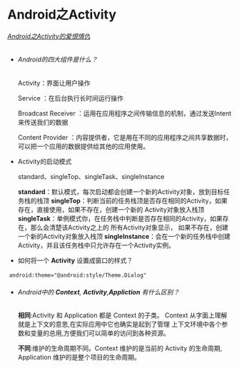 # Android之Activity

###### [Android之Activity的爱恨情仇](https://blog.csdn.net/github_34402358/article/details/88168795)

- ###### Android的四大组件是什么？

  Activity：界面让用户操作

  Service ：在后台执行长时间运行操作

  Broadcast Receiver ：运用在应用程序之间传输信息的机制，通过发送Intent来传送我们的数据

  Content Provider ：内容提供者，它是用在不同的应用程序之间共享数据时，可以把一个应用的数据提供给其他的应用使用。

-  Activity的启动模式

   standard、singleTop、singleTask、singleInstance

   **standard**：默认模式，每次启动都会创建一个新的Activity对象，放到目标任务栈的栈顶
   **singleTop**：判断当前的任务栈顶是否存在相同的Activity，如果存在，直接使用，如果不存在，创建一个新的  Activity对象放入栈顶
   **singleTask**：单例模式你，在任务栈中判断是否存在相同的Activity，如果存在，那么会清楚该Activity之上的 所有Activity对象显示，
   如果不存在，创建一个新的Activity对象放入栈顶
   **singleInstance**：会在一个新的任务栈中创建Activity，并且该任务栈中只允许存在一个Activity实例。

- 如何将一个 **Activity** 设置成窗口的样式？

​       `android:theme="@android:style/Theme.Dialog"`

- ###### Android中的 **Context**, **Activity**,**Appliction** 有什么区别？

  **相同**:Activity 和 Application 都是 Context 的子类。
  Context 从字面上理解就是上下文的意思,在实际应用中它也确实是起到了管理 上下文环境中各个参数和变量的总用,方便我们可以简单的访问到各种资源。

  **不同**:维护的生命周期不同。Context 维护的是当前的 Activity 的生命周期, Application 维护的是整个项目的生命周期。

